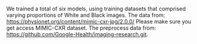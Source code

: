We trained a total of six models, using training datasets that comprised varying proportions of White and Black images.
The data from: https://physionet.org/content/mimic-cxr-jpg/2.0.0/ Please make sure you get access MIMIC-CXR dataset. 
The preprocess data from: https://github.com/Google-Health/imaging-research.git.
